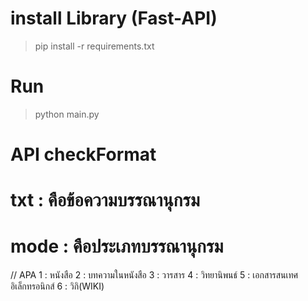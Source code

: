# install Library (Fast-API)
> pip install -r requirements.txt

# Run 
> python main.py

# API checkFormat
# txt : คือข้อความบรรณานุกรม
# mode : คือประเภทบรรณานุกรม
// APA
1 : หนังสือ
2 : บทความในหนังสือ
3 : วารสาร
4 : วิทยานิพนธ์
5 : เอกสารสนเทศอิเล็กทรอนิกส์
6 : วิกิ(WIKI)
